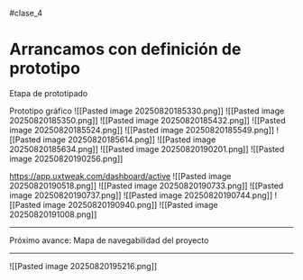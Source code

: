 #clase_4

# Arrancamos con definición de prototipo

Etapa de prototipado

Prototipo gráfico
![[Pasted image 20250820185330.png]]
![[Pasted image 20250820185350.png]]
![[Pasted image 20250820185432.png]]
![[Pasted image 20250820185524.png]]
![[Pasted image 20250820185549.png]]
![[Pasted image 20250820185614.png]]
![[Pasted image 20250820185634.png]]
![[Pasted image 20250820190201.png]]
![[Pasted image 20250820190256.png]]

https://app.uxtweak.com/dashboard/active
![[Pasted image 20250820190518.png]]
![[Pasted image 20250820190733.png]]
![[Pasted image 20250820190737.png]]
![[Pasted image 20250820190744.png]]
![[Pasted image 20250820190940.png]]
![[Pasted image 20250820191008.png]]

---

Próximo avance: Mapa de navegabilidad del proyecto

---

![[Pasted image 20250820195216.png]]
